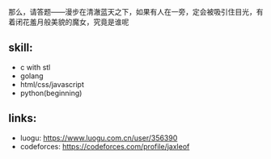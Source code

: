 那么，请答题——漫步在清澈蓝天之下，如果有人在一旁，定会被吸引住目光，有着闭花羞月般美貌的魔女，究竟是谁呢

## skill:
* c with stl
* golang
* html/css/javascript
* python(beginning)

## links:
* luogu: https://www.luogu.com.cn/user/356390
* codeforces: https://codeforces.com/profile/jaxleof
